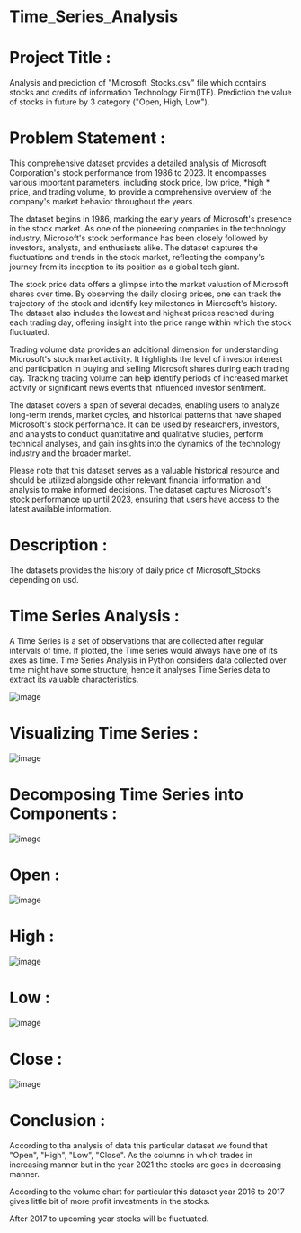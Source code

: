 # Time_Series_Analysis

# Project Title :
Analysis and prediction of "Microsoft_Stocks.csv" file which contains stocks and credits of information Technology Firm(ITF). Prediction the value of stocks in future by 3 category ("Open, High, Low").

# Problem Statement :
This comprehensive dataset provides a detailed analysis of Microsoft Corporation's stock performance from 1986 to 2023. It encompasses various important parameters, including stock price, low price, *high * price, and trading volume, to provide a comprehensive overview of the company's market behavior throughout the years.

The dataset begins in 1986, marking the early years of Microsoft's presence in the stock market. As one of the pioneering companies in the technology industry, Microsoft's stock performance has been closely followed by investors, analysts, and enthusiasts alike. The dataset captures the fluctuations and trends in the stock market, reflecting the company's journey from its inception to its position as a global tech giant.

The stock price data offers a glimpse into the market valuation of Microsoft shares over time. By observing the daily closing prices, one can track the trajectory of the stock and identify key milestones in Microsoft's history. The dataset also includes the lowest and highest prices reached during each trading day, offering insight into the price range within which the stock fluctuated.

Trading volume data provides an additional dimension for understanding Microsoft's stock market activity. It highlights the level of investor interest and participation in buying and selling Microsoft shares during each trading day. Tracking trading volume can help identify periods of increased market activity or significant news events that influenced investor sentiment.

The dataset covers a span of several decades, enabling users to analyze long-term trends, market cycles, and historical patterns that have shaped Microsoft's stock performance. It can be used by researchers, investors, and analysts to conduct quantitative and qualitative studies, perform technical analyses, and gain insights into the dynamics of the technology industry and the broader market.

Please note that this dataset serves as a valuable historical resource and should be utilized alongside other relevant financial information and analysis to make informed decisions. The dataset captures Microsoft's stock performance up until 2023, ensuring that users have access to the latest available information.

# Description :
The datasets provides the history of daily price of Microsoft_Stocks depending on usd.

# Time Series Analysis :
A Time Series is a set of observations that are collected after regular intervals of time. If plotted, the Time series would always have one of its axes as time. Time Series Analysis in Python considers data collected over time might have some structure; hence it analyses Time Series data to extract its valuable characteristics.

![image](https://github.com/BoosaRishitha/Time_Series_Analysis/assets/134841352/fa665b71-119e-4b34-abdb-736e32ad57a9)

# Visualizing Time Series :
![image](https://github.com/BoosaRishitha/Time_Series_Analysis/assets/134841352/e0d1b6d7-8b7c-47bf-87cf-fbf509edb185)

# Decomposing Time Series into Components :
![image](https://github.com/BoosaRishitha/Time_Series_Analysis/assets/134841352/606ec8ec-b143-4c3f-a17c-ab35af31f437)

# Open :
![image](https://github.com/BoosaRishitha/Time_Series_Analysis/assets/134841352/9f51df4b-580a-4612-9e1c-f0a5c11c03b4)

# High :
![image](https://github.com/BoosaRishitha/Time_Series_Analysis/assets/134841352/925c38e5-f6ff-4b68-9ec6-8c5d511ea195)

# Low :
![image](https://github.com/BoosaRishitha/Time_Series_Analysis/assets/134841352/1a6277bd-5afd-46ca-83bf-ebc816a86e39)

# Close :
![image](https://github.com/BoosaRishitha/Time_Series_Analysis/assets/134841352/6aeff323-14a7-47d1-93fa-147d38134040)

# Conclusion :
According to tha analysis of data this particular dataset we found that "Open", "High", "Low", "Close". As the columns in which trades in increasing manner but in the year 2021 the stocks are goes in decreasing manner.

According to the volume chart for particular this dataset year 2016 to 2017 gives little bit of more profit investments in the stocks.

After 2017 to upcoming year stocks will be fluctuated.









